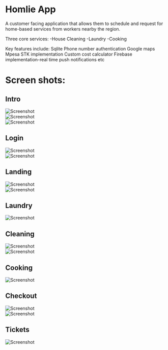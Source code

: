 # Homlie App

A customer facing application that allows them to schedule and request for home-based services from workers nearby the region.

Three core services:
-House Cleaning
-Laundry
-Cooking

Key features include:
Sqlite
Phone number authentication
Google maps
Mpesa STK implementation
Custom cost calculator
Firebase implementation-real time push notifications etc

# Screen shots:
## Intro <br />
![Screenshot](web/intro.webp) <br />
![Screenshot](web/intro1.webp) <br />
![Screenshot](web/intro2.webp) <br />
## Login <br />
![Screenshot](web/login.webp) <br />
![Screenshot](web/loginpage.jpg) <br />
## Landing <br />
![Screenshot](web/landing.jpg) <br />
![Screenshot](web/landingpage.jpg) <br />
## Laundry <br />
![Screenshot](web/laundrypage.jpg) <br />
## Cleaning <br />
![Screenshot](web/cleaning.jpg) <br />
![Screenshot](web/housecleaning.jpg) <br />
## Cooking <br />
![Screenshot](web/cookingscreen.jpg) <br />
## Checkout <br />
![Screenshot](web/checkoutscreen.jpg) <br />
![Screenshot](web/checkout2.jpg) <br />
## Tickets <br />
![Screenshot](web/tickets.jpg) <br />
